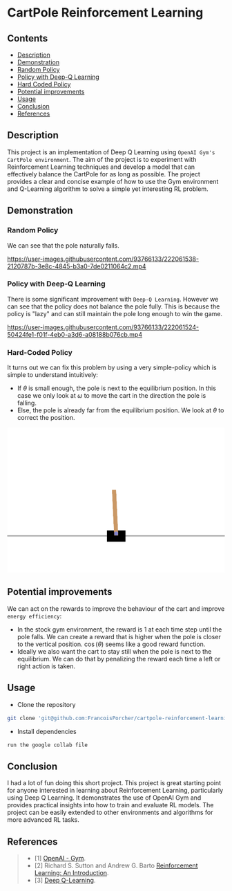 # CartPole Reinforcement Learning

## Contents
- [Description](#description)
- [Demonstration](#demonstration)
- [Random Policy](#random-policy)
 - [Policy with Deep-Q Learning](#policy-with-deep-q-learning)
 - [Hard Coded Policy](#hard-coded-policy)
 - [Potential improvements](#potential-improvements)
- [Usage](#usage)
- [Conclusion](#conclusion)
- [References](#references)

## Description

This project is an implementation of Deep Q Learning using `OpenAI Gym's CartPole environment`. The aim of the project is to experiment with Reinforcement Learning techniques and develop a model that can effectively balance the CartPole for as long as possible. The project provides a clear and concise example of how to use the Gym environment and Q-Learning algorithm to solve a simple yet interesting RL problem.



## Demonstration

### Random Policy

We can see that the pole naturally falls.

https://user-images.githubusercontent.com/93766133/222061538-2120787b-3e8c-4845-b3a0-7de0211064c2.mp4

### Policy with Deep-Q Learning

There is some significant improvement with `Deep-Q Learning`.
However we can see that the policy does not balance the pole fully.
This is because the policy is "lazy" and can still maintain the pole long enough to win the game.

https://user-images.githubusercontent.com/93766133/222061524-50424fe1-f01f-4eb0-a3d6-a08188b076cb.mp4

### Hard-Coded Policy

It turns out we can fix this problem by using a very simple-policy which is simple to understand intuitively:

- If $\theta$ is small enough, the pole is next to the equilibrium position. In this case we only look at $\omega$ to move the cart in the direction the pole is falling.
- Else, the pole is already far from the equilibrium position. We look at $\theta$ to correct the position.



![Alt Text](outputs/theta_omega_record.gif)


## Potential improvements

We can act on the rewards to improve the behaviour of the cart and improve `energy efficiency`:

- In the stock gym environment, the reward is 1 at each time step until the pole falls. We can create a reward that is higher when the pole is closer to the vertical position. $\cos(\theta)$ seems like a good reward function.
- Ideally we also want the cart to stay still when the pole is next to the equilibrium. We can do that by penalizing the reward each time a left or right action is taken.








## Usage


 - Clone the repository
 ```bash
 git clone 'git@github.com:FrancoisPorcher/cartpole-reinforcement-learning.git' 
 ```
 - Install dependencies
 ```bash
 run the google collab file
 ```


## Conclusion

I had a lot of fun doing this short project. This project is great starting point for anyone interested in learning about Reinforcement Learning, particularly using Deep Q Learning.
It demonstrates the use of OpenAI Gym and provides practical insights into how to train and evaluate RL models. The project can be easily extended to other environments and algorithms for more advanced RL tasks.

## References

> - [1] [OpenAI - Gym](https://www.gymlibrary.dev). 
> - [2] Richard S. Sutton and Andrew G. Barto [Reinforcement Learning: An Introduction](https://web.stanford.edu/class/psych209/Readings/SuttonBartoIPRLBook2ndEd.pdf). 
> - [3] [Deep Q-Learning](https://en.wikipedia.org/wiki/Q-learning). 


                                                    




